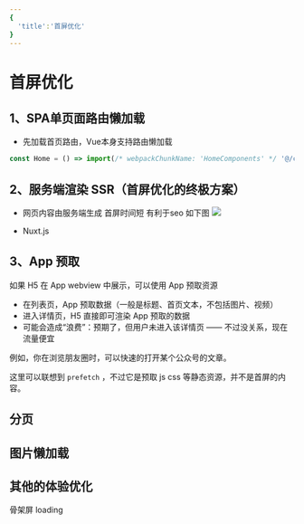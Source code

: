 ```yaml
---
{
  'title':'首屏优化'
}
---
```

# 首屏优化

## 1、SPA单页面路由懒加载

- 先加载首页路由，Vue本身支持路由懒加载

```js
const Home = () => import(/* webpackChunkName: 'HomeComponents' */ '@/components/home')
```

## 2、服务端渲染 SSR（首屏优化的终极方案）

- 网页内容由服务端生成   首屏时间短  有利于seo
如下图
![](/experience/SSR和CSR.png)

- Nuxt.js

## 3、App 预取

如果 H5 在 App webview 中展示，可以使用 App 预取资源

- 在列表页，App 预取数据（一般是标题、首页文本，不包括图片、视频）
- 进入详情页，H5 直接即可渲染 App 预取的数据
- 可能会造成“浪费”：预期了，但用户未进入该详情页 —— 不过没关系，现在流量便宜

例如，你在浏览朋友圈时，可以快速的打开某个公众号的文章。

这里可以联想到 `prefetch` ，不过它是预取 js css 等静态资源，并不是首屏的内容。

## 分页

## 图片懒加载

## 其他的体验优化

 骨架屏 loading
